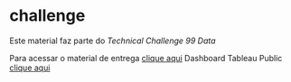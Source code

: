 # challenge

Este material faz parte do *Technical Challenge 99 Data*

Para acessar o material de entrega [clique aqui](https://github.com/Hullyborges/challenge/blob/master/challenge99.md)
Dashboard Tableau Public [clique aqui](https://public.tableau.com/profile/hully6961#!/vizhome/challenge2v/ChallengeDashboard?publish=yes)
